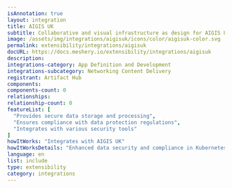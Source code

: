 ```yaml
---
isAnnotation: true
layout: integration
title: AIGIS UK
subtitle: Collaborative and visual infrastructure as design for AIGIS UK
image: /assets/img/integrations/aigisuk/icons/color/aigisuk-color.svg
permalink: extensibility/integrations/aigisuk
docURL: https://docs.meshery.io/extensibility/integrations/aigisuk
description: 
integrations-category: App Definition and Development
integrations-subcategory: Networking Content Delivery
registrant: Artifact Hub
components: 
components-count: 0
relationships: 
relationship-count: 0
featureList: [
  "Provides secure data storage and processing",
  "Ensures compliance with data protection regulations",
  "Integrates with various security tools"
]
howItWorks: "Integrates with AIGIS UK"
howItWorksDetails: "Enhanced data security and compliance in Kubernetes"
language: en
list: include
type: extensibility
category: integrations
---
```

